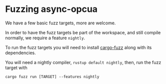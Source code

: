 # Fuzzing async-opcua

We have a few basic fuzz targets, more are welcome.

In order to have the fuzz targets be part of the workspace, and still compile normally, we require a feature `nightly`.

To run the fuzz targets you will need to install [cargo-fuzz](https://github.com/rust-fuzz/cargo-fuzz) along with its dependencies.

You will need a nightly compiler, `rustup default nightly`, then, run the fuzz target with

```
cargo fuzz run [TARGET] --features nightly
```